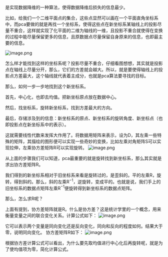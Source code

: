 是实现数据降维的一种算法，使得数据降维后损失的信息最少。

比如，给我们一个二维平面点的集合，这些点显然可以画在一个平面直角坐标系中，而pca要做的就是再找一个坐标系，使得这些点在新坐标系某轴线上的投影尽量不重合，这样就实现了化平面的二维为轴线的一维，且投影不重合就使得在变换的过程中能尽量保留更多的信息，且原数据点尽量保留自身原来的信息，也即最主要的信息。

![image.png](https://youki-1330066034.cos.ap-guangzhou.myqcloud.com/machine-learning/202410030009427.png)


怎么样才能找到这样的坐标系呢？投影尽量不重合，仔细看图想想，其实就是投影点在轴线上尽量分开，那么，它们的方差就会越大。所以，就是要使得轴线上的投影点方差最大，这个轴线就代表着主成分，也就是pca算法要寻找的目标。

那么，如何一步一步地找到这个新坐标系。

首先，中心化，也即去均值。把新坐标原点放在数据中心。

然后，找坐标系，旋转新坐标系，找到方差最大的方向。

最后，存储涉及到的信息：新坐标系的原点、新坐标系的旋转角度、新坐标点（也即投影点在新坐标系中的表示）。

这就需要线性代数来发挥大作用了。将数据用矩阵来表示，设为D，其左乘一些特殊的矩阵，其描绘的图形便可以实现一些奇妙的变换，比如左乘对角矩阵S可以实现拉伸，左乘协方差矩阵R可以实现旋转。
![image.png](https://youki-1330066034.cos.ap-guangzhou.myqcloud.com/machine-learning/202410030008072.png)


从上面的步骤我们可以知道，pca最重要的就是旋转找到新坐标系，那么其实就是求出协方差矩阵R。

我们得到的新坐标系相对于旧坐标系来看是旋转过的，是歪斜的。平的左乘R，旋转，得到斜的。那么，斜的左乘R$^{-1}$，逆旋转，变成平的。也就是说，我们手上的旧坐标系的数据点矩阵左乘R$^{-1}$便旋转得到新坐标系的数据点矩阵。

那么，怎么求R呢？

上面有提到，协方差矩阵就是R。什么是协方差？这是统计学里的一个概念，用来衡量变量之间的联合变化关系。计算公式如下：
![image.png](https://youki-1330066034.cos.ap-guangzhou.myqcloud.com/machine-learning/%E5%8D%8F%E6%96%B9%E5%B7%AE%E8%AE%A1%E7%AE%97%E5%85%AC%E5%BC%8F.png)

它可以表示两个变量是同向变化还是反向变化，同向和反向的程度如何。结果大于零，说明同向变化。
协方差矩阵R如下：
![image.png](https://youki-1330066034.cos.ap-guangzhou.myqcloud.com/machine-learning/202410030003747.png)

根据协方差计算公式可以看出，为什么要先取均值进行中心化后再旋转呢，就是为了使均值项为零，简化计算公式。